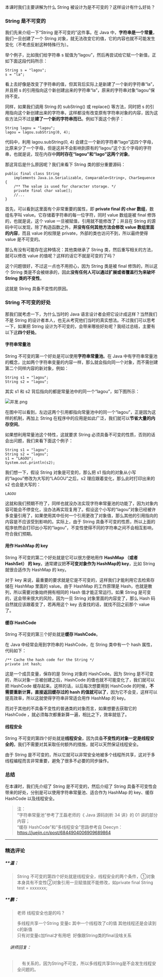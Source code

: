 <p data-nodeid="35305" class="">本课时我们主要讲解为什么 String 被设计为是不可变的？这样设计有什么好处？</p>
<h3 data-nodeid="35306">String 是不可变的</h3>
<p data-nodeid="35307">我们先来介绍一下“String 是不可变的”这件事。在 Java 中，<strong data-nodeid="35354">字符串是一个常量</strong>，我们一旦创建了一个 String 对象，就无法改变它的值，它的内容也就不可能发生变化（不考虑反射这种特殊行为）。</p>
<p data-nodeid="35308">举个例子，比如我们给字符串 s 赋值为“lagou”，然后再尝试给它赋一个新值，正如下面这段代码所示：</p>
<pre class="lang-java" data-nodeid="35309"><code data-language="java">String s = <span class="hljs-string">"lagou"</span>;
s = <span class="hljs-string">"la"</span>;
</code></pre>
<p data-nodeid="35310">看上去好像是改变了字符串的值，但其背后实际上是新建了一个新的字符串“la”，并且把 s 的引用指向这个新创建出来的字符串“la”，原来的字符串对象“lagou”保持不变。</p>
<p data-nodeid="35311">同样，如果我们调用 String 的 subString() 或 replace() 等方法，同时把 s 的引用指向这个新创建出来的字符串，这样都没有改变原有字符串对象的内容，因为这些方法只不过是<strong data-nodeid="35362">建了一个新的字符串而已</strong>。例如下面这个例子：</p>
<pre class="lang-java" data-nodeid="35312"><code data-language="java">String lagou = <span class="hljs-string">"lagou"</span>;
lagou = lagou.subString(<span class="hljs-number">0</span>, <span class="hljs-number">4</span>);
</code></pre>
<p data-nodeid="35313">代码中，利用 lagou.subString(0, 4) 会建立一个新的字符串“lago”这四个字母，比原来少了一个字母，但是这并不会影响到原有的“lagou”这个五个字母的字符串，也就是说，现在内存中<strong data-nodeid="35368">同时存在“lagou”和“lago”这两个对象</strong>。</p>
<p data-nodeid="35314">那这背后是什么原因呢？我们来看下 String 类的部分重要源码：</p>
<pre class="lang-java" data-nodeid="35315"><code data-language="java"><span class="hljs-keyword">public</span> <span class="hljs-keyword">final</span> <span class="hljs-class"><span class="hljs-keyword">class</span> <span class="hljs-title">String</span>
    <span class="hljs-keyword">implements</span> <span class="hljs-title">Java</span>.<span class="hljs-title">io</span>.<span class="hljs-title">Serializable</span>, <span class="hljs-title">Comparable</span>&lt;<span class="hljs-title">String</span>&gt;, <span class="hljs-title">CharSequence</span> </span>{
    <span class="hljs-comment">/** The value is used for character storage. */</span>
    <span class="hljs-keyword">private</span> <span class="hljs-keyword">final</span> <span class="hljs-keyword">char</span> value[];
	<span class="hljs-comment">//...</span>
}
</code></pre>
<p data-nodeid="35316">首先，可以看到这里面有个非常重要的属性，即 <strong data-nodeid="35379">private final 的 char 数组</strong>，数组名字叫 value。它存储着字符串的每一位字符，同时 value 数组是被 final 修饰的，也就是说，这个 value 一旦被赋值，引用就不能修改了；并且在 String 的源码中可以发现，除了构造函数之外，<strong data-nodeid="35380">并没有任何其他方法会修改 value 数组里面的内容</strong>，而且 value 的权限是 private，外部的类也访问不到，所以最终使得 value 是不可变的。</p>
<p data-nodeid="35317">那么有没有可能存在这种情况：其他类继承了 String 类，然后重写相关的方法，就可以修改 value 的值呢？这样的话它不就是可变的了吗？</p>
<p data-nodeid="35318">这个问题很好，不过这一点也不用担心，因为 String 类是被 final 修饰的，所以这个 String 类是不会被继承的，因此<strong data-nodeid="35387">没有任何人可以通过扩展或者覆盖行为来破坏 String 类的不变性</strong>。</p>
<p data-nodeid="35319">这就是 String 具备不变性的原因。</p>
<h3 data-nodeid="35320">String 不可变的好处</h3>
<p data-nodeid="35321">那我们就考虑一下，为什么当时的 Java 语言设计者会把它设计成这样？当然我们不是 String 的设计者本人，也无从考究他们当时的真实想法。不过我们可以思考一下，如果把 String 设计为不可变的，会带来哪些好处呢？我经过总结，主要有以下这<strong data-nodeid="35395">四个好处</strong>。</p>
<h4 data-nodeid="35322">字符串常量池</h4>
<p data-nodeid="35323">String 不可变的第一个好处是可以使用<strong data-nodeid="35402">字符串常量池</strong>。在 Java 中有字符串常量池的概念，比如两个字符串变量的内容一样，那么就会指向同一个对象，而不需创建第二个同样内容的新对象，例如：</p>
<pre class="lang-java" data-nodeid="35324"><code data-language="java">String s1 = <span class="hljs-string">"lagou"</span>;
String s2 = <span class="hljs-string">"lagou"</span>;
</code></pre>
<p data-nodeid="35325">其实 s1 和 s2 背后指向的都是常量池中的同一个“lagou”，如下图所示：</p>
<p data-nodeid="35326"><img src="https://s0.lgstatic.com/i/image3/M01/15/19/Ciqah16inuiAShobAAEQTGOzcvs087.png" alt="并发.png" data-nodeid="35406"></p>
<p data-nodeid="35327">在图中可以看到，左边这两个引用都指向常量池中的同一个“lagou”，正是因为这样的机制，再加上 String 在程序中的应用是如此广泛，我们就可以<strong data-nodeid="35412">节省大量的内存空间</strong>。</p>
<p data-nodeid="35328">如果想利用常量池这个特性，这就要求 String 必须具备不可变的性质，否则的话会出问题，我们来看下面这个例子：</p>
<pre class="lang-java" data-nodeid="35329"><code data-language="java">String s1 = <span class="hljs-string">"lagou"</span>;
String s2 = <span class="hljs-string">"lagou"</span>;
s1 = <span class="hljs-string">"LAGOU"</span>;
System.out.println(s2);
</code></pre>
<p data-nodeid="35330">我们想一下，假设 String 对象是可变的，那么把 s1 指向的对象从小写的“lagou”修改为大写的“LAGOU”之后，s2 理应跟着变化，那么此时打印出来的 s2 也会是大写的：</p>
<pre class="lang-java" data-nodeid="35331"><code data-language="java">LAGOU
</code></pre>
<p data-nodeid="35332">这就和我们预期不符了，同样也就没办法实现字符串常量池的功能了，因为对象内容可能会不停变化，没办法再实现复用了。假设这个小写的“lagou”对象已经被许多变量引用了，如果使用其中任何一个引用更改了对象值，那么其他的引用指向的内容是不应该受到影响的。实际上，由于 String 具备不可变的性质，所以上面的程序依然会打印出小写的“lagou”，不变性使得不同的字符串之间不会相互影响，符合我们预期。</p>
<h4 data-nodeid="35333">用作 HashMap 的 key</h4>
<p data-nodeid="35334">String 不可变的第二个好处就是它可以很方便地用作 <strong data-nodeid="35426">HashMap （或者 HashSet） 的 key</strong>。通常建议把<strong data-nodeid="35427">不可变对象作为 HashMap的 key</strong>，比如 String 就很合适作为 HashMap 的 key。</p>
<p data-nodeid="35335">对于 key 来说，最重要的要求就是它是不可变的，这样我们才能利用它去检索存储在 HashMap 里面的 value。由于 HashMap 的工作原理是 Hash，也就是散列，所以需要对象始终拥有相同的 Hash 值才能正常运行。如果 String 是可变的，这会带来很大的风险，因为一旦 String 对象里面的内容变了，那么 Hash 码自然就应该跟着变了，若再用这个 key 去查找的话，就找不回之前那个 value 了。</p>
<h4 data-nodeid="35336">缓存 HashCode</h4>
<p data-nodeid="35337">String 不可变的第三个好处就是<strong data-nodeid="35435">缓存 HashCode</strong>。</p>
<p data-nodeid="35338">在 Java 中经常会用到字符串的 HashCode，在 String 类中有一个 hash 属性，代码如下：</p>
<pre class="lang-java" data-nodeid="35339"><code data-language="java"><span class="hljs-comment">/** Cache the hash code for the String */</span>
<span class="hljs-keyword">private</span> <span class="hljs-keyword">int</span> hash;
</code></pre>
<p data-nodeid="35340">这是一个成员变量，保存的是 String 对象的 HashCode。因为 String 是不可变的，所以对象一旦被创建之后，HashCode 的值也就不可能变化了，我们就可以把 HashCode 缓存起来。这样的话，以后每次想要用到 HashCode 的时候，<strong data-nodeid="35442">不需要重新计算，直接返回缓存过的 hash 的值就可以了</strong>，因为它不会变，这样可以提高效率，所以这就使得字符串非常适合用作 HashMap 的 key。</p>
<p data-nodeid="35341">而对于其他的不具备不变性的普通类的对象而言，如果想要去获取它的 HashCode ，就必须每次都重新算一遍，相比之下，效率就低了。</p>
<h4 data-nodeid="35342">线程安全</h4>
<p data-nodeid="35343">String 不可变的第四个好处就是<strong data-nodeid="35454">线程安全</strong>，因为具备<strong data-nodeid="35455">不变性的对象一定是线程安全的</strong>，我们不需要对其采取任何额外的措施，就可以天然保证线程安全。</p>
<p data-nodeid="35344">由于 String 是不可变的，所以它就可以非常安全地被多个线程所共享，这对于多线程编程而言非常重要，避免了很多不必要的同步操作。</p>
<h3 data-nodeid="35345">总结</h3>
<p data-nodeid="36721">在本课时，我们先介绍了 String 是不可变的，然后介绍了 String 具备不可变性会带来的好处，分别是可以使用字符串常量池、适合作为 HashMap 的 key、缓存 HashCode 以及线程安全。</p>
<blockquote data-nodeid="40916">
<p data-nodeid="40917" class="te-preview-highlight">注：<br>
“字符串常量池”参考了王磊老师的《&nbsp;Java 源码剖析 34 讲》的 01 讲的部分内容；<br>
“缓存 HashCode”和“多线程安全”思路参考自 Deecyn：<a href="https://juejin.cn/post/6844904006909689864" data-nodeid="40925">https://juejin.cn/post/6844904006909689864</a></p>
</blockquote>

---

### 精选评论

##### **温：
> String 不可变的第四个好处就是线程安全，线程安全的两个条件，①对象本身具有不变性②对象引用一旦赋值就不能修改，如private final String test = xxxxxxx;

##### **鹏：
> 老师 线程安全也是的吗？<div>多线程共享一个String 变量c 其中一个线程改了c的值 其他线程还是会读到c的新值</div><div>只有对变量c加final才有用吧&nbsp; 好像跟String类的final没啥关系</div>

 ###### &nbsp;&nbsp;&nbsp; 讲师回复：
> &nbsp;&nbsp;&nbsp; 有关系的，因为String不可变，所以多线程共享String是不会发生线程安全问题的。

